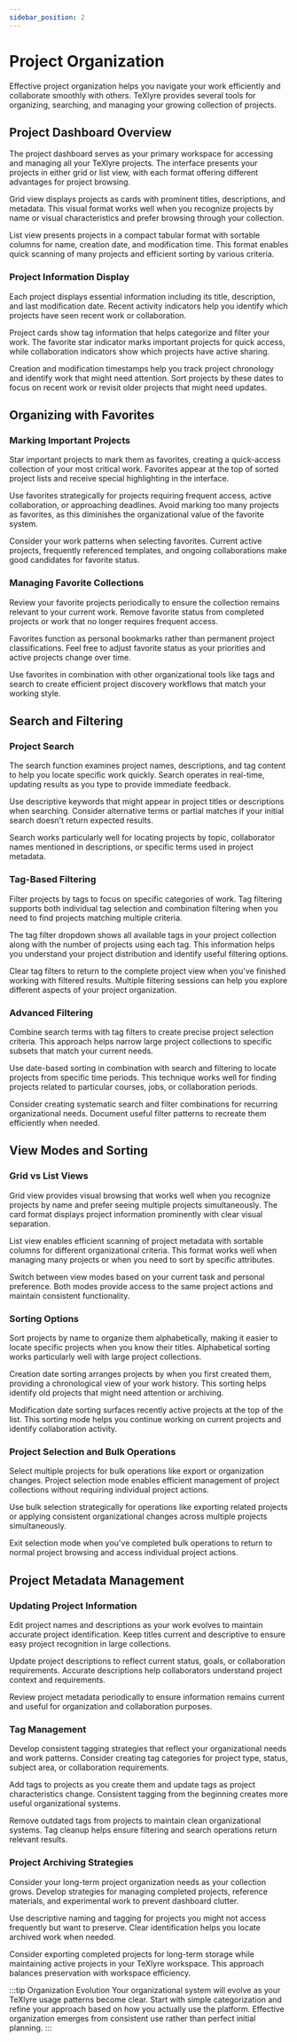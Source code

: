 ```yaml
---
sidebar_position: 2
---
```


# Project Organization

Effective project organization helps you navigate your work efficiently and collaborate smoothly with others. TeXlyre provides several tools for organizing, searching, and managing your growing collection of projects.

## Project Dashboard Overview

The project dashboard serves as your primary workspace for accessing and managing all your TeXlyre projects. The interface presents your projects in either grid or list view, with each format offering different advantages for project browsing.

Grid view displays projects as cards with prominent titles, descriptions, and metadata. This visual format works well when you recognize projects by name or visual characteristics and prefer browsing through your collection.

List view presents projects in a compact tabular format with sortable columns for name, creation date, and modification time. This format enables quick scanning of many projects and efficient sorting by various criteria.

### Project Information Display

Each project displays essential information including its title, description, and last modification date. Recent activity indicators help you identify which projects have seen recent work or collaboration.

Project cards show tag information that helps categorize and filter your work. The favorite star indicator marks important projects for quick access, while collaboration indicators show which projects have active sharing.

Creation and modification timestamps help you track project chronology and identify work that might need attention. Sort projects by these dates to focus on recent work or revisit older projects that might need updates.

## Organizing with Favorites

### Marking Important Projects

Star important projects to mark them as favorites, creating a quick-access collection of your most critical work. Favorites appear at the top of sorted project lists and receive special highlighting in the interface.

Use favorites strategically for projects requiring frequent access, active collaboration, or approaching deadlines. Avoid marking too many projects as favorites, as this diminishes the organizational value of the favorite system.

Consider your work patterns when selecting favorites. Current active projects, frequently referenced templates, and ongoing collaborations make good candidates for favorite status.

### Managing Favorite Collections

Review your favorite projects periodically to ensure the collection remains relevant to your current work. Remove favorite status from completed projects or work that no longer requires frequent access.

Favorites function as personal bookmarks rather than permanent project classifications. Feel free to adjust favorite status as your priorities and active projects change over time.

Use favorites in combination with other organizational tools like tags and search to create efficient project discovery workflows that match your working style.

## Search and Filtering

### Project Search

The search function examines project names, descriptions, and tag content to help you locate specific work quickly. Search operates in real-time, updating results as you type to provide immediate feedback.

Use descriptive keywords that might appear in project titles or descriptions when searching. Consider alternative terms or partial matches if your initial search doesn't return expected results.

Search works particularly well for locating projects by topic, collaborator names mentioned in descriptions, or specific terms used in project metadata.

### Tag-Based Filtering

Filter projects by tags to focus on specific categories of work. Tag filtering supports both individual tag selection and combination filtering when you need to find projects matching multiple criteria.

The tag filter dropdown shows all available tags in your project collection along with the number of projects using each tag. This information helps you understand your project distribution and identify useful filtering options.

Clear tag filters to return to the complete project view when you've finished working with filtered results. Multiple filtering sessions can help you explore different aspects of your project organization.

### Advanced Filtering

Combine search terms with tag filters to create precise project selection criteria. This approach helps narrow large project collections to specific subsets that match your current needs.

Use date-based sorting in combination with search and filtering to locate projects from specific time periods. This technique works well for finding projects related to particular courses, jobs, or collaboration periods.

Consider creating systematic search and filter combinations for recurring organizational needs. Document useful filter patterns to recreate them efficiently when needed.

## View Modes and Sorting

### Grid vs List Views

Grid view provides visual browsing that works well when you recognize projects by name and prefer seeing multiple projects simultaneously. The card format displays project information prominently with clear visual separation.

List view enables efficient scanning of project metadata with sortable columns for different organizational criteria. This format works well when managing many projects or when you need to sort by specific attributes.

Switch between view modes based on your current task and personal preference. Both modes provide access to the same project actions and maintain consistent functionality.

### Sorting Options

Sort projects by name to organize them alphabetically, making it easier to locate specific projects when you know their titles. Alphabetical sorting works particularly well with large project collections.

Creation date sorting arranges projects by when you first created them, providing a chronological view of your work history. This sorting helps identify old projects that might need attention or archiving.

Modification date sorting surfaces recently active projects at the top of the list. This sorting mode helps you continue working on current projects and identify collaboration activity.

### Project Selection and Bulk Operations

Select multiple projects for bulk operations like export or organization changes. Project selection mode enables efficient management of project collections without requiring individual project actions.

Use bulk selection strategically for operations like exporting related projects or applying consistent organizational changes across multiple projects simultaneously.

Exit selection mode when you've completed bulk operations to return to normal project browsing and access individual project actions.

## Project Metadata Management

### Updating Project Information

Edit project names and descriptions as your work evolves to maintain accurate project identification. Keep titles current and descriptive to ensure easy project recognition in large collections.

Update project descriptions to reflect current status, goals, or collaboration requirements. Accurate descriptions help collaborators understand project context and requirements.

Review project metadata periodically to ensure information remains current and useful for organization and collaboration purposes.

### Tag Management

Develop consistent tagging strategies that reflect your organizational needs and work patterns. Consider creating tag categories for project type, status, subject area, or collaboration requirements.

Add tags to projects as you create them and update tags as project characteristics change. Consistent tagging from the beginning creates more useful organizational systems.

Remove outdated tags from projects to maintain clean organizational systems. Tag cleanup helps ensure filtering and search operations return relevant results.

### Project Archiving Strategies

Consider your long-term project organization needs as your collection grows. Develop strategies for managing completed projects, reference materials, and experimental work to prevent dashboard clutter.

Use descriptive naming and tagging for projects you might not access frequently but want to preserve. Clear identification helps you locate archived work when needed.

Consider exporting completed projects for long-term storage while maintaining active projects in your TeXlyre workspace. This approach balances preservation with workspace efficiency.

:::tip Organization Evolution
Your organizational system will evolve as your TeXlyre usage patterns become clear. Start with simple categorization and refine your approach based on how you actually use the platform. Effective organization emerges from consistent use rather than perfect initial planning.
:::
